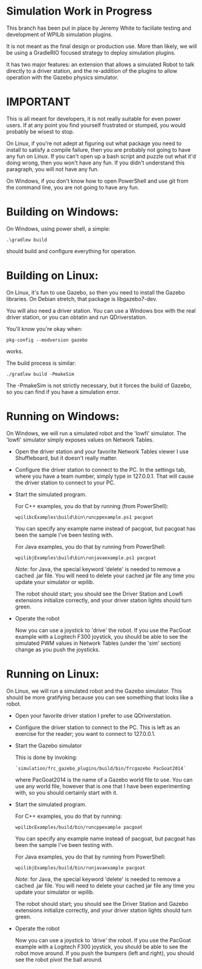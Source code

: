 Simulation Work in Progress
===========================

This branch has been put in place by Jeremy White to faciliate
testing and development of WPILib simulation plugins.

It is not meant as the final design or production use.
More than likely, we will be using a GradleRIO focused strategy
to deploy simulation plugins.

It has two major features:  an extension that allows a simulated
Robot to talk directly to a driver station, and the re-addition of
the plugins to allow operation with the Gazebo physics simulator.

IMPORTANT
=========
This is all meant for developers, it is not really suitable for
even power users.  If at any point you find yourself frustrated
or stumped, you would probably be wisest to stop.

On Linux, if you're not adept at figuring out what package you
need to install to satisfy a compile failure, then you are probably
not going to have any fun on Linux.  If you can't open up a bash
script and puzzle out what it'd doing wrong, then you won't have any fun.
If you didn't understand this paragraph, you will not have any fun.

On Windows, if you don't know how to open PowerShell and use git
from the command line, you are not going to have any fun.


Building on Windows:
====================

On Windows, using power shell, a simple:

 `.\gradlew build`

 should build and configure everything for operation.

Building on Linux:
==================

On Linux, it's fun to use Gazebo, so then you need to install the Gazebo
libraries.  On Debian stretch, that package is libgazebo7-dev.

You will also need a driver station.  You can use a Windows box with the
real driver station, or you can obtatin and run QDriverstation.

You'll know you're okay when:

   `pkg-config --modversion gazebo`

works.

The build process is similar:

  `./gradlew build -PmakeSim`

The -PmakeSim is not strictly necessary, but it forces the build of
Gazebo, so you can find if you have a simulation error.


Running on Windows:
===================

On Windows, we will run a simulated robot and the 'lowfi' simulator.
The 'lowfi' simulator simply exposes values on Network Tables.

* Open the driver station and your favorite Network Tables viewer
  I use Shuffleboard, but it doesn't really matter.

* Configure the driver station to connect to the PC.
  In the settings tab, where you have a team number, simply type
  in 127.0.0.1.  That will cause the driver station to connect to
  your PC.

* Start the simulated program.

  For C++ examples, you do that by running (from PowerShell):

    `wpilibcExamples\build\bin\runcppexample.ps1 pacgoat`

  You can specify any example name instead of pacgoat, but pacgoat
  has been the sample I've been testing with.

  For Java examples, you do that by running from PowerShell:

    `wpilibjExamples\build\bin\runjavaexample.ps1 pacgoat`

  *Note*: for Java, the special keyword 'delete' is needed to
  remove a cached .jar file.  You will need to delete your cached
  jar file any time you update your simulator or wpilib.

  The robot should start; you should see the Driver Station and
  Lowfi extensions initialize correctly, and your driver station
  lights should turn green.

* Operate the robot

  Now you can use a joystick to 'drive' the robot.  If you use
  the PacGoat example with a Logitech F300 joystick, you should
  be able to see the simulated PWM values in Network Tables
  (under the 'sim' section) change as you push the joysticks.


Running on Linux:
=================

On Linux, we will run a simulated robot and the Gazebo simulator.
This should be more gratifying because you can see something
that looks like a robot.

* Open your favorite driver station
  I prefer to use QDriverstation.

* Configure the driver station to connect to the PC.
  This is left as an exercise for the reader; you want to connect to 127.0.0.1.

* Start the Gazebo simulator

  This is done by invoking:

      `simulation/frc_gazebo_plugins/build/bin/frcgazebo PacGoat2014`

  where PacGoat2014 is the name of a Gazebo world file to use.  You can
  use any world file, however that is one that I have been experimenting
  with, so you should certainly start with it.

* Start the simulated program.

  For C++ examples, you do that by running:

    `wpilibcExamples/build/bin/runcppexample pacgoat`

  You can specify any example name instead of pacgoat, but pacgoat
  has been the sample I've been testing with.

  For Java examples, you do that by running from PowerShell:

    `wpilibjExamples/build/bin/runjavaexample pacgoat`

  *Note*: for Java, the special keyword 'delete' is needed to
  remove a cached .jar file.  You will need to delete your cached
  jar file any time you update your simulator or wpilib.

  The robot should start; you should see the Driver Station and
  Gazebo extensions initialize correctly, and your driver station
  lights should turn green.

* Operate the robot

  Now you can use a joystick to 'drive' the robot.  If you use
  the PacGoat example with a Logitech F300 joystick, you should
  be able to see the robot move around.  If you push the bumpers
  (left and right), you should see the robot pivot the ball around.
